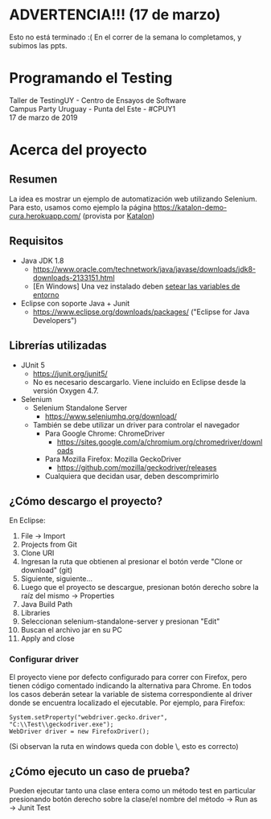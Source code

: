 # ADVERTENCIA!!! (17 de marzo)
Esto no está terminado :( 
En el correr de la semana lo completamos, y subimos las ppts.

# Programando el Testing
Taller de TestingUY - Centro de Ensayos de Software \
Campus Party Uruguay - Punta del Este - #CPUY1 \
17 de marzo de 2019

# Acerca del proyecto
## Resumen
La idea es mostrar un ejemplo de automatización web utilizando Selenium. Para esto, usamos como ejemplo la página https://katalon-demo-cura.herokuapp.com/ (provista por [Katalon](https://www.katalon.com/))

## Requisitos
- Java JDK 1.8
  - https://www.oracle.com/technetwork/java/javase/downloads/jdk8-downloads-2133151.html
  - [En Windows] Una vez instalado deben [setear las variables de entorno](https://www.aprenderaprogramar.com/index.php?option=com_content&view=article&id=389:configurar-java-en-windows-variables-de-entorno-javahome-y-path-cu00610b&catid=68&Itemid=188) 
- Eclipse con soporte Java + Junit
  - https://www.eclipse.org/downloads/packages/ ("Eclipse for Java Developers")

## Librerías utilizadas
- JUnit 5
  - https://junit.org/junit5/ 
  - No es necesario descargarlo. Viene incluido en Eclipse desde la versión Oxygen 4.7.
- Selenium 
  - Selenium Standalone Server
    - https://www.seleniumhq.org/download/
  - También se debe utilizar un driver para controlar el navegador
    - Para Google Chrome: ChromeDriver
      - https://sites.google.com/a/chromium.org/chromedriver/downloads
    - Para Mozilla Firefox: Mozilla GeckoDriver
      - https://github.com/mozilla/geckodriver/releases
    - Cualquiera que decidan usar, deben descomprimirlo

## ¿Cómo descargo el proyecto?
En Eclipse:
1. File -> Import
2. Projects from Git
3. Clone URI
4. Ingresan la ruta que obtienen al presionar el botón verde "Clone or download" (git)
5. Siguiente, siguiente...
6. Luego que el proyecto se descargue, presionan botón derecho sobre la raíz del mismo -> Properties
7. Java Build Path
8. Libraries
9. Seleccionan selenium-standalone-server y presionan "Edit"
10. Buscan el archivo jar en su PC
11. Apply and close

### Configurar driver
El proyecto viene por defecto configurado para correr con Firefox, pero tienen código comentado indicando la alternativa para Chrome.
En todos los casos deberán setear la variable de sistema correspondiente al driver donde se encuentra localizado el ejecutable.
Por ejemplo, para Firefox:
```
System.setProperty("webdriver.gecko.driver", "C:\\Test\\geckodriver.exe");
WebDriver driver = new FirefoxDriver();
```
(Si observan la ruta en windows queda con doble \\, esto es correcto)

## ¿Cómo ejecuto un caso de prueba?
Pueden ejecutar tanto una clase entera como un método test en particular presionando botón derecho sobre la clase/el nombre del método -> Run as -> Junit Test
